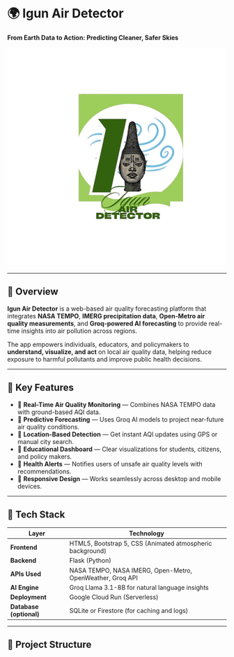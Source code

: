 # 🌍 Igun Air Detector  
**From Earth Data to Action: Predicting Cleaner, Safer Skies**

![App Screenshot](static/logo.png)

---

## 🚀 Overview

**Igun Air Detector** is a web-based air quality forecasting platform that integrates **NASA TEMPO**, **IMERG precipitation data**, **Open-Metro air quality measurements**, and **Groq-powered AI forecasting** to provide real-time insights into air pollution across regions.  

The app empowers individuals, educators, and policymakers to **understand, visualize, and act** on local air quality data, helping reduce exposure to harmful pollutants and improve public health decisions.

---

## 🧠 Key Features

- 🔹 **Real-Time Air Quality Monitoring** — Combines NASA TEMPO data with ground-based AQI data.
- 🔹 **Predictive Forecasting** — Uses Groq AI models to project near-future air quality conditions.
- 🔹 **Location-Based Detection** — Get instant AQI updates using GPS or manual city search.
- 🔹 **Educational Dashboard** — Clear visualizations for students, citizens, and policy makers.
- 🔹 **Health Alerts** — Notifies users of unsafe air quality levels with recommendations.
- 🔹 **Responsive Design** — Works seamlessly across desktop and mobile devices.

---

## 🧩 Tech Stack

| Layer | Technology |
|-------|-------------|
| **Frontend** | HTML5, Bootstrap 5, CSS (Animated atmospheric background) |
| **Backend** | Flask (Python) |
| **APIs Used** | NASA TEMPO, NASA IMERG, Open-Metro, OpenWeather, Groq API |
| **AI Engine** | Groq Llama 3.1-8B for natural language insights |
| **Deployment** | Google Cloud Run (Serverless) |
| **Database (optional)** | SQLite or Firestore (for caching and logs) |

---

## 📂 Project Structure

